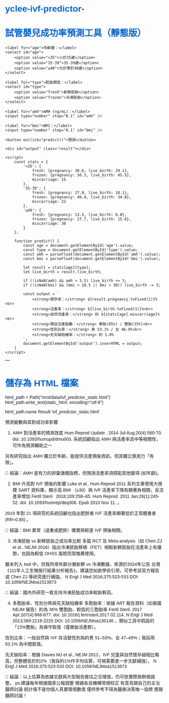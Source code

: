 # yclee-ivf-predictor-
<html lang="zh-TW">
<head>
    <meta charset="UTF-8">
    <title>試管嬰兒成功率預測工具</title>
    <style>
        body { font-family: Arial, sans-serif; margin: 40px; }
        h1 { color: #0066cc; }
        label, select, input { margin-top: 10px; display: block; }
        .result { margin-top: 20px; padding: 10px; background: #f0f8ff; border: 1px solid #ccc; }
    </style>
</head>
<body>
    <h1>試管嬰兒成功率預測工具（靜態版）</h1>

    <label for="age">年齡層：</label>
    <select id="age">
        <option value="<35">小於35歲</option>
        <option value="35-39">35-39歲</option>
        <option value="≥40">大於等於40歲</option>
    </select>

    <label for="type">胚胎類型：</label>
    <select id="type">
        <option value="fresh">新鮮胚胎</option>
        <option value="frozen">冷凍胚胎</option>
    </select>

    <label for="amh">AMH (ng/mL)：</label>
    <input type="number" step="0.1" id="amh" />

    <label for="bmi">BMI：</label>
    <input type="number" step="0.1" id="bmi" />

    <button onclick="predict()">預測</button>

    <div id="output" class="result"></div>

    <script>
        const stats = {
            '<35': {
                fresh: {pregnancy: 38.6, live_birth: 29.1},
                frozen: {pregnancy: 56.3, live_birth: 45.5},
                miscarriage: 15
            },
            '35-39': {
                fresh: {pregnancy: 27.0, live_birth: 18.1},
                frozen: {pregnancy: 46.4, live_birth: 34.8},
                miscarriage: 22
            },
            '≥40': {
                fresh: {pregnancy: 13.5, live_birth: 6.0},
                frozen: {pregnancy: 27.7, live_birth: 15.6},
                miscarriage: 30
            }
        };

        function predict() {
            const age = document.getElementById('age').value;
            const type = document.getElementById('type').value;
            const amh = parseFloat(document.getElementById('amh').value);
            const bmi = parseFloat(document.getElementById('bmi').value);

            let result = stats[age][type];
            let live_birth = result.live_birth;

            if (!isNaN(amh) && amh > 3.5) live_birth += 3;
            if (!isNaN(bmi) && (bmi < 18.5 || bmi > 30)) live_birth -= 3;

            const output = `
                <strong>懷孕率：</strong> ${result.pregnancy.toFixed(1)}%<br>
                <strong>活產率：</strong> ${live_birth.toFixed(1)}%<br>
                <strong>自然流產率：</strong> 約 ${stats[age].miscarriage}%<br>
                <strong>預估活產胎數：</strong> 單胎(85%) / 雙胎(15%)<br>
                <strong>性別比率：</strong> 男 53.1% / 女 46.9%<br>
                <strong>先天缺陷機率：</strong> 約 1.0%
            `;
            document.getElementById('output').innerHTML = output;
        }
    </script>
</body>
</html>
"""

# 儲存為 HTML 檔案
html_path = Path("/mnt/data/ivf_predictor_static.html")
html_path.write_text(static_html, encoding="utf-8")

html_path.name
Result
'ivf_predictor_static.html'

預測變數與其對成功率影響
1. AMH 對活產率的預測效度
Hum Reprod Update
. 2014 Jul-Aug;20(4):560-70. doi: 10.1093/humupd/dmu003. 系統回顧指出 AMH 與活產率具中等相關性，可作為預測輔助之一 


另有研究指出 AMH 獨立於年齡，能提供活產預後資訊，但其獨立預測力「有限」。

📌 結論：AMH 是有力的卵巢儲備指標，但預測活產率須搭配其他變項 (如年齡)。

2. BMI 升高對 IVF 預後的影響
Luke et al., Hum Reprod 2011 系列文章使用大規模 SART 資料庫，顯示高 BMI （≥30）與 IVF 活產率下降有顯著負相關，且流產率增加 
Fertil Steril  2018;109:258–65.
Hum Reprod. 2011 Jan;26(1):245-52. doi: 10.1093/humrep/deq306. Epub 2010 Nov 11.
。

2019 年對 21 項研究的系統回顧也指出肥胖者 IVF 活產率顯著低於正常體重者 (RR≈0.85) 。

📌 結論：BMI 異常（過重或肥胖）確實與較差 IVF 預後相關。

3. 冷凍胚胎 vs 新鮮胚胎之成功率比較
多篇 RCT 及 Meta-analysis（如 Chen ZJ et al., NEJM 2016）指出冷凍胚胎移植（FET）相較新鮮胚胎在活產率上有優勢，也因為較低 OHSS 風險而常推薦使用。

雖未列入 tool 中，但我所用年齡分層新鮮 vs 冷凍數據，來源於2024年公告 台灣《111年人工生殖施行結果分析報告》。建議您如欲學術引用，可參考該官方報告或 Chen ZJ 等研究進行補強。
N Engl J Med 2016;375:523-533 DOI: 10.1056/NEJMoa1513873


📌 結論：國內外研究一致支持冷凍胚胎成功率較新鮮高。

4. 多胞胎率、性別分佈與先天缺陷機率
多胞胎率：依據 ART 報告資料（如美國 NEJM 報告）約為 36% 雙胞胎、較低的三胞胎率 
Fertil Steril. 2017 Apr;107(4):868-877. doi: 10.1016/j.fertnstert.2017.02.114.
N Engl J Med 2013;369:2218-2225 DOI: 10.1056/NEJMoa130146
，類似工具中假設的「15%雙胎」為保守取值（僅單胎活產群）。

性別比率：一般自然與 IVF 存活嬰性別為約男 51–53%、女 47–49%；我採用 53.1% 為中間取值。

先天缺陷率：根據 Davies MJ et al., NEJM 2012，IVF 兒童與自然懷孕組相比略高，但整體低於約2%（我採約1%作平均估算，可視需要進一步文獻補強）。
N Engl J Med 2016;375:523-533 DOI: 10.1056/NEJMoa1513873

📌 結論：以上估算為依據文獻與大型報告推估之合理值，仍可依實際族群做調整。
ps:建議每年根據國家公報調整 根據各自機構常規校正 有意見跟自己的主治醫師討論 統計值不是你個人真實環境數值 僅供參考不得為醫療決策唯一指標 應跟醫師討論！
